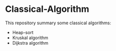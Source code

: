 # Classical-Algorithm
This repository summary some classical algorithms:
* Heap-sort
* Kruskal algorithm
* Dijkstra algorithm
